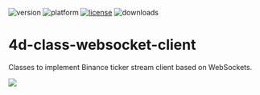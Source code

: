 ![version](https://img.shields.io/badge/version-20%2B-E23089)
![platform](https://img.shields.io/static/v1?label=platform&message=mac-intel%20|%20mac-arm%20|%20win-64&color=blue)
[![license](https://img.shields.io/github/license/miyako/4d-class-websocket-client)](LICENSE)
![downloads](https://img.shields.io/github/downloads/miyako/4d-class-websocket-client/total)

# 4d-class-websocket-client
Classes to implement Binance ticker stream client based on WebSockets.

![](https://github.com/miyako/4d-class-websocket-client/assets/1725068/41d30d95-2e06-46f5-9877-8860903be37a)

